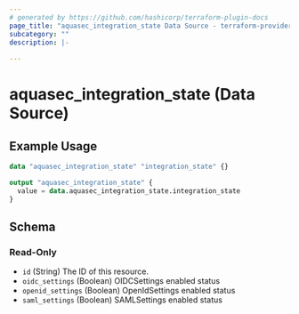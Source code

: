 ```yaml
---
# generated by https://github.com/hashicorp/terraform-plugin-docs
page_title: "aquasec_integration_state Data Source - terraform-provider-aquasec"
subcategory: ""
description: |-
  
---
```


# aquasec_integration_state (Data Source)



## Example Usage

```terraform
data "aquasec_integration_state" "integration_state" {}

output "aquasec_integration_state" {
  value = data.aquasec_integration_state.integration_state
}
```

<!-- schema generated by tfplugindocs -->
## Schema

### Read-Only

- `id` (String) The ID of this resource.
- `oidc_settings` (Boolean) OIDCSettings enabled status
- `openid_settings` (Boolean) OpenIdSettings enabled status
- `saml_settings` (Boolean) SAMLSettings enabled status


